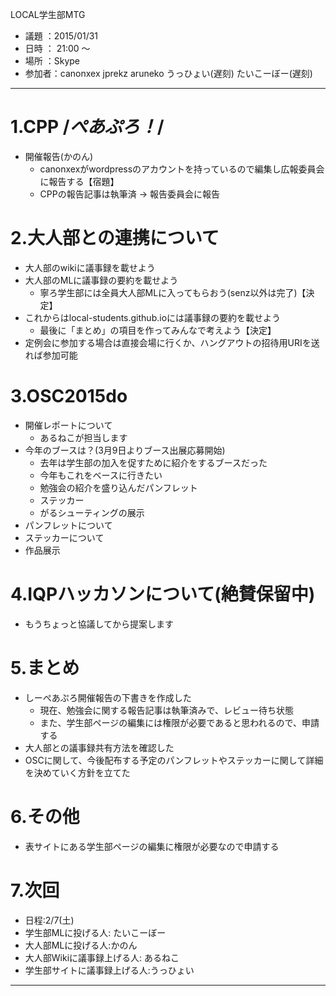 LOCAL学生部MTG

- 議題 ：2015/01/31
- 日時 ： 21:00 ～ 
- 場所 ：Skype
- 参加者：canonxex jprekz aruneko うっひょい(遅刻) たいこーぼー(遅刻)

----------------------------------------------------------------------
# 1.CPP /*ぺあぷろ！*/
- 開催報告(かのん)
  - canonxexがwordpressのアカウントを持っているので編集し広報委員会に報告する【宿題】
  - CPPの報告記事は執筆済 -> 報告委員会に報告


# 2.大人部との連携について
- 大人部のwikiに議事録を載せよう
- 大人部のMLに議事録の要約を載せよう
  - 寧ろ学生部には全員大人部MLに入ってもらおう(senz以外は完了)【決定】
- これからはlocal-students.github.ioには議事録の要約を載せよう
  - 最後に「まとめ」の項目を作ってみんなで考えよう【決定】
- 定例会に参加する場合は直接会場に行くか、ハングアウトの招待用URIを送れば参加可能


# 3.OSC2015do
- 開催レポートについて
  - あるねこが担当します
- 今年のブースは？(3月9日よりブース出展応募開始)
  - 去年は学生部の加入を促すために紹介をするブースだった
  - 今年もこれをベースに行きたい
  - 勉強会の紹介を盛り込んだパンフレット
  - ステッカー
  - がるシューティングの展示
- パンフレットについて
- ステッカーについて
- 作品展示


# 4.IQPハッカソンについて(絶賛保留中)
- もうちょっと協議してから提案します


# 5.まとめ
- しーぺあぷろ開催報告の下書きを作成した
  - 現在、勉強会に関する報告記事は執筆済みで、レビュー待ち状態
  - また、学生部ページの編集には権限が必要であると思われるので、申請する
- 大人部との議事録共有方法を確認した
- OSCに関して、今後配布する予定のパンフレットやステッカーに関して詳細を決めていく方針を立てた


# 6.その他
- 表サイトにある学生部ページの編集に権限が必要なので申請する


# 7.次回
- 日程:2/7(土)
- 学生部MLに投げる人: たいこーぼー
- 大人部MLに投げる人:かのん
- 大人部Wikiに議事録上げる人: あるねこ
- 学生部サイトに議事録上げる人:うっひょい


---------------------------------------------------------------------
